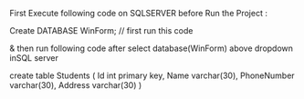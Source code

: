 First Execute following code on SQLSERVER  before Run the Project :

Create DATABASE WinForm; // first run this code 

& then run following code after select database(WinForm) above dropdown inSQL server

create table Students (
Id int primary key,
Name varchar(30),
PhoneNumber varchar(30),
Address varchar(30)
)
